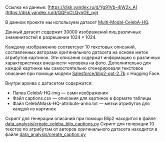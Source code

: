 Ссылка на данные: [https://disk.yandex.ru/d/Yg91Vb-4jW2x_A](https://disk.yandex.ru/d/QQFxCLQynOE_pg)

В данном проекте мы используем датасет [Multi-Modal-CelebA-HQ](https://github.com/IIGROUP/MM-CelebA-HQ-Dataset).

Данный датасет содержит 30000 изображений лиц различных знаменитостей в разрешении $1024 \times 1024$.

Каждому изображению соответсует 10 текстовых описаний, составленных авторами оригинального датасета на основе меток атрибутов картинок. Эти описания содержат информацию о различных характеристиках внешности человека на фото.
Дополнительно для каждой картинки мы самостоятельно сгенерировали текстовое описание при помощи модели [Salesforce/blip2-opt-2.7b](https://huggingface.co/Salesforce/blip2-opt-2.7b) с Hugging Face.

Внутри архива с датасетом содержатся:
- Папка CelebA-HQ-img — сами изображения
- Файл captions.csv — описания для картинок в формате таблицы
- Файл CelebAMask-HQ-attribute-anno.txt — метки атрибутов для каждой из картинок

Скрипт для генерации описаний при помощи Blip2 находится в файле [data_analysis/сreate_celeba_blip_captions.py](./data_analysis/create_celeba_blip_captions.py)
Скрипт для генерации 10 текстов по атрибутам от авторов оригинального датасета находится в файле [data_analysis/create_caption.py](./data_analysis/create_caption.py)
